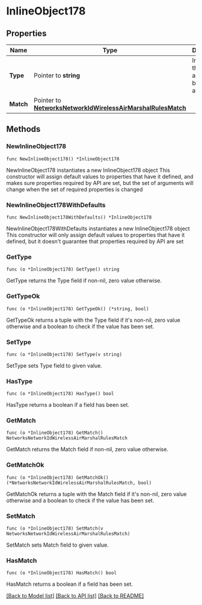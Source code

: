 # InlineObject178

## Properties

Name | Type | Description | Notes
------------ | ------------- | ------------- | -------------
**Type** | Pointer to **string** | Indicates if this rule will allow, block, or alert. | [optional] 
**Match** | Pointer to [**NetworksNetworkIdWirelessAirMarshalRulesMatch**](NetworksNetworkIdWirelessAirMarshalRulesMatch.md) |  | [optional] 

## Methods

### NewInlineObject178

`func NewInlineObject178() *InlineObject178`

NewInlineObject178 instantiates a new InlineObject178 object
This constructor will assign default values to properties that have it defined,
and makes sure properties required by API are set, but the set of arguments
will change when the set of required properties is changed

### NewInlineObject178WithDefaults

`func NewInlineObject178WithDefaults() *InlineObject178`

NewInlineObject178WithDefaults instantiates a new InlineObject178 object
This constructor will only assign default values to properties that have it defined,
but it doesn't guarantee that properties required by API are set

### GetType

`func (o *InlineObject178) GetType() string`

GetType returns the Type field if non-nil, zero value otherwise.

### GetTypeOk

`func (o *InlineObject178) GetTypeOk() (*string, bool)`

GetTypeOk returns a tuple with the Type field if it's non-nil, zero value otherwise
and a boolean to check if the value has been set.

### SetType

`func (o *InlineObject178) SetType(v string)`

SetType sets Type field to given value.

### HasType

`func (o *InlineObject178) HasType() bool`

HasType returns a boolean if a field has been set.

### GetMatch

`func (o *InlineObject178) GetMatch() NetworksNetworkIdWirelessAirMarshalRulesMatch`

GetMatch returns the Match field if non-nil, zero value otherwise.

### GetMatchOk

`func (o *InlineObject178) GetMatchOk() (*NetworksNetworkIdWirelessAirMarshalRulesMatch, bool)`

GetMatchOk returns a tuple with the Match field if it's non-nil, zero value otherwise
and a boolean to check if the value has been set.

### SetMatch

`func (o *InlineObject178) SetMatch(v NetworksNetworkIdWirelessAirMarshalRulesMatch)`

SetMatch sets Match field to given value.

### HasMatch

`func (o *InlineObject178) HasMatch() bool`

HasMatch returns a boolean if a field has been set.


[[Back to Model list]](../README.md#documentation-for-models) [[Back to API list]](../README.md#documentation-for-api-endpoints) [[Back to README]](../README.md)


